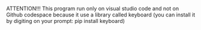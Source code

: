 ATTENTION!!!
This program run only on visual studio code and not on Github codespace because it use a library called keyboard (you can install it by digiting on your prompt: pip install keyboard)
